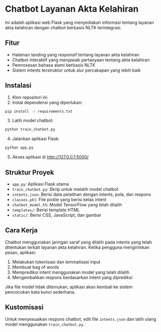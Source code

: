 # Chatbot Layanan Akta Kelahiran

Ini adalah aplikasi web Flask yang menyediakan informasi tentang layanan akta kelahiran dengan chatbot berbasis NLTK terintegrasi.

## Fitur

- Halaman landing yang responsif tentang layanan akta kelahiran
- Chatbot interaktif yang menjawab pertanyaan tentang akta kelahiran
- Pemrosesan bahasa alami berbasis NLTK 
- Sistem intents terstruktur untuk alur percakapan yang lebih baik

## Instalasi

1. Klon repositori ini
2. Instal dependensi yang diperlukan:

```bash
pip install -r requirements.txt
```

3. Latih model chatbot:

```bash
python train_chatbot.py
```

4. Jalankan aplikasi Flask:

```bash
python app.py
```

5. Akses aplikasi di http://127.0.0.1:5000/

## Struktur Proyek

- `app.py`: Aplikasi Flask utama
- `train_chatbot.py`: Skrip untuk melatih model chatbot
- `intents.json`: Berisi data pelatihan dengan intents, pola, dan respons
- `classes.pkl`: File pickle yang berisi kelas intent
- `chatbot_model.h5`: Model TensorFlow yang telah dilatih
- `templates/`: Berisi template HTML
- `static/`: Berisi CSS, JavaScript, dan gambar

## Cara Kerja

Chatbot menggunakan jaringan saraf yang dilatih pada intents yang telah ditentukan terkait layanan akta kelahiran. Ketika pengguna mengirimkan pesan, aplikasi:

1. Melakukan tokenisasi dan lemmatisasi input
2. Membuat bag of words
3. Memprediksi intent menggunakan model yang telah dilatih
4. Mengembalikan respons berdasarkan intent yang diprediksi

Jika file model tidak ditemukan, aplikasi akan kembali ke sistem pencocokan kata kunci sederhana.

## Kustomisasi

Untuk menyesuaikan respons chatbot, edit file `intents.json` dan latih ulang model menggunakan `train_chatbot.py`.

